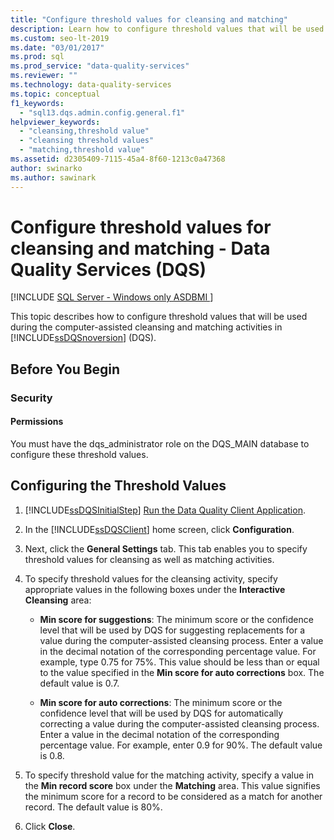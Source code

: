 ```yaml
---
title: "Configure threshold values for cleansing and matching"
description: Learn how to configure threshold values that will be used during the computer-assisted cleansing and matching activities in SQL Server Data Quality Services (DQS). 
ms.custom: seo-lt-2019
ms.date: "03/01/2017"
ms.prod: sql
ms.prod_service: "data-quality-services"
ms.reviewer: ""
ms.technology: data-quality-services
ms.topic: conceptual
f1_keywords: 
  - "sql13.dqs.admin.config.general.f1"
helpviewer_keywords: 
  - "cleansing,threshold value"
  - "cleansing threshold values"
  - "matching,threshold value"
ms.assetid: d2305409-7115-45a4-8f60-1213c0a47368
author: swinarko
ms.author: sawinark
---
```

# Configure threshold values for cleansing and matching - Data Quality Services (DQS)

[!INCLUDE [SQL Server - Windows only ASDBMI  ](../includes/applies-to-version/sql-windows-only-asdbmi.md)]

  This topic describes how to configure threshold values that will be used during the computer-assisted cleansing and matching activities in [!INCLUDE[ssDQSnoversion](../includes/ssdqsnoversion-md.md)] (DQS).  
  
##  <a name="BeforeYouBegin"></a> Before You Begin  
  
###  <a name="Security"></a> Security  
  
####  <a name="Permissions"></a> Permissions  
 You must have the dqs_administrator role on the DQS_MAIN database to configure these threshold values.  
  
##  <a name="Configure"></a> Configuring the Threshold Values  
  
1.  [!INCLUDE[ssDQSInitialStep](../includes/ssdqsinitialstep-md.md)] [Run the Data Quality Client Application](../data-quality-services/run-the-data-quality-client-application.md).  
  
2.  In the [!INCLUDE[ssDQSClient](../includes/ssdqsclient-md.md)] home screen, click **Configuration**.  
  
3.  Next, click the **General Settings** tab. This tab enables you to specify threshold values for cleansing as well as matching activities.  
  
4.  To specify threshold values for the cleansing activity, specify appropriate values in the following boxes under the **Interactive Cleansing** area:  
  
    -   **Min score for suggestions**: The minimum score or the confidence level that will be used by DQS for suggesting replacements for a value during the computer-assisted cleansing process. Enter a value in the decimal notation of the corresponding percentage value. For example, type 0.75 for 75%. This value should be less than or equal to the value specified in the **Min score for auto corrections** box. The default value is 0.7.  
  
    -   **Min score for auto corrections**: The minimum score or the confidence level that will be used by DQS for automatically correcting a value during the computer-assisted cleansing process. Enter a value in the decimal notation of the corresponding percentage value. For example, enter 0.9 for 90%. The default value is 0.8.  
  
5.  To specify threshold value for the matching activity, specify a value in the **Min record score** box under the **Matching** area. This value signifies the minimum score for a record to be considered as a match for another record. The default value is 80%.  
  
6.  Click **Close**.  
  
  
